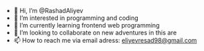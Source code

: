 - 👋 Hi, I’m @RashadAliyev
- 👀 I’m interested in programming and coding
- 🌱 I’m currently learning frontend web programming
- 💞️ I’m looking to collaborate on new adventures in this are
- 📫 How to reach me via email adress: eliyevresad98@gmail.com

<!---
Aliyeff98/Aliyeff98 is a ✨ special ✨ repository because its `README.md` (this file) appears on your GitHub profile.
You can click the Preview link to take a look at your changes.
--->

